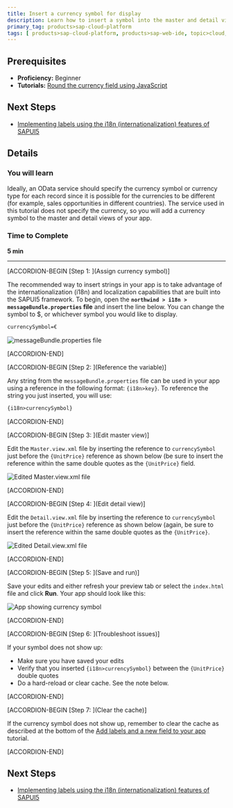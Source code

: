 ```yaml
---
title: Insert a currency symbol for display
description: Learn how to insert a symbol into the master and detail views of your app.
primary_tag: products>sap-cloud-platform
tags: [ products>sap-cloud-platform, products>sap-web-ide, topic>cloud, topic>html5, topic>mobile, topic>odata, tutorial>beginner ]
---
```


## Prerequisites
- **Proficiency:** Beginner
- **Tutorials:** [Round the currency field using JavaScript](http://www.sap.com/developer/tutorials/hcp-webide-round-currency.html)

## Next Steps
- [Implementing labels using the i18n (internationalization) features of SAPUI5](http://www.sap.com/developer/tutorials/hcp-webide-labels-i18n.html)

## Details

### You will learn
Ideally, an OData service should specify the currency symbol or currency type for each record since it is possible for the currencies to be different (for example, sales opportunities in different countries). The service used in this tutorial does not specify the currency, so you will add a currency symbol to the master and detail views of your app.

### Time to Complete
**5 min**

---

[ACCORDION-BEGIN [Step 1: ](Assign currency symbol)]

The recommended way to insert strings in your app is to take advantage of the internationalization (i18n) and localization capabilities that are built into the SAPUI5 framework. To begin, open the **`northwind > i18n > messageBundle.properties` file** and insert the line below. You can change the symbol to $, or whichever symbol you would like to display.

```xml
currencySymbol=€
```

![messageBundle.properties file](https://raw.githubusercontent.com/SAPDocuments/Tutorials/master/tutorials/hcp-webide-insert-currency-symbol/mob2-3_1.png)


[ACCORDION-END]

[ACCORDION-BEGIN [Step 2: ](Reference the variable)]

Any string from the `messageBundle.properties` file can be used in your app using a reference in the following format: `{i18n>key}`. To reference the string you just inserted, you will use:

```xml
{i18n>currencySymbol}
```


[ACCORDION-END]

[ACCORDION-BEGIN [Step 3: ](Edit master view)]

Edit the `Master.view.xml` file by inserting the reference to `currencySymbol` just before the `{UnitPrice}` reference as shown below (be sure to insert the reference within the same double quotes as the `{UnitPrice}` field.


![Edited Master.view.xml file](https://raw.githubusercontent.com/SAPDocuments/Tutorials/master/tutorials/hcp-webide-insert-currency-symbol/mob2-3_3.png)


[ACCORDION-END]

[ACCORDION-BEGIN [Step 4: ](Edit detail view)]

Edit the `Detail.view.xml` file by inserting the reference to `currencySymbol` just before the `{UnitPrice}` reference as shown below (again, be sure to insert the reference within the same double quotes as the `{UnitPrice}`.

![Edited Detail.view.xml file](https://raw.githubusercontent.com/SAPDocuments/Tutorials/master/tutorials/hcp-webide-insert-currency-symbol/mob2-3_4.png)


[ACCORDION-END]

[ACCORDION-BEGIN [Step 5: ](Save and run)]

Save your edits and either refresh your preview tab or select the `index.html` file and click **Run**. Your app should look like this:


![App showing currency symbol](https://raw.githubusercontent.com/SAPDocuments/Tutorials/master/tutorials/hcp-webide-insert-currency-symbol/mob2-3_5.png)


[ACCORDION-END]

[ACCORDION-BEGIN [Step 6: ](Troubleshoot issues)]

If your symbol does not show up:

- Make sure you have saved your edits
- Verify that you inserted `{i18n>currencySymbol}` between the `{UnitPrice}` double quotes
- Do a hard-reload or clear cache. See the note below.


[ACCORDION-END]

[ACCORDION-BEGIN [Step 7: ](Clear the cache)]


If the currency symbol does not show up, remember to clear the cache as described at the bottom of the [Add labels and a new field to your app](http://www.sap.com/developer/tutorials/hcp-webide-add-labels-field.html) tutorial.


[ACCORDION-END]



## Next Steps
- [Implementing labels using the i18n (internationalization) features of SAPUI5](http://www.sap.com/developer/tutorials/hcp-webide-labels-i18n.html)
